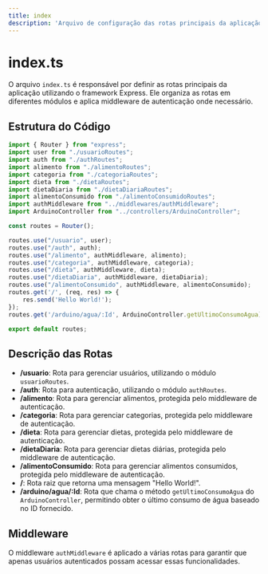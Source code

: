 ```yaml
---
title: index
description: 'Arquivo de configuração das rotas principais da aplicação.'
---
```


# index.ts

O arquivo `index.ts` é responsável por definir as rotas principais da aplicação utilizando o framework Express. Ele organiza as rotas em diferentes módulos e aplica middleware de autenticação onde necessário.

## Estrutura do Código

```typescript
import { Router } from "express";
import user from "./usuarioRoutes";
import auth from "./authRoutes";
import alimento from "./alimentoRoutes";
import categoria from "./categoriaRoutes";
import dieta from "./dietaRoutes";
import dietaDiaria from "./dietaDiariaRoutes";
import alimentoConsumido from "./alimentoConsumidoRoutes";
import authMiddleware from "../middlewares/authMiddleware";
import ArduinoController from "../controllers/ArduinoController";

const routes = Router();

routes.use("/usuario", user);
routes.use("/auth", auth);
routes.use("/alimento", authMiddleware, alimento);
routes.use("/categoria", authMiddleware, categoria);
routes.use("/dieta", authMiddleware, dieta);
routes.use("/dietaDiaria", authMiddleware, dietaDiaria);
routes.use("/alimentoConsumido", authMiddleware, alimentoConsumido);
routes.get('/', (req, res) => {
    res.send('Hello World!');
});
routes.get('/arduino/agua/:Id', ArduinoController.getUltimoConsumoAgua);

export default routes;
```

## Descrição das Rotas

- **/usuario**: Rota para gerenciar usuários, utilizando o módulo `usuarioRoutes`.
- **/auth**: Rota para autenticação, utilizando o módulo `authRoutes`.
- **/alimento**: Rota para gerenciar alimentos, protegida pelo middleware de autenticação.
- **/categoria**: Rota para gerenciar categorias, protegida pelo middleware de autenticação.
- **/dieta**: Rota para gerenciar dietas, protegida pelo middleware de autenticação.
- **/dietaDiaria**: Rota para gerenciar dietas diárias, protegida pelo middleware de autenticação.
- **/alimentoConsumido**: Rota para gerenciar alimentos consumidos, protegida pelo middleware de autenticação.
- **/**: Rota raiz que retorna uma mensagem "Hello World!".
- **/arduino/agua/:Id**: Rota que chama o método `getUltimoConsumoAgua` do `ArduinoController`, permitindo obter o último consumo de água baseado no ID fornecido.

## Middleware

O middleware `authMiddleware` é aplicado a várias rotas para garantir que apenas usuários autenticados possam acessar essas funcionalidades.